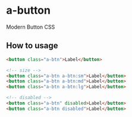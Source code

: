 # a-button

Modern Button CSS

## How to usage

```html
<button class="a-btn">Label</button>

<!-- size -->
<button class="a-btn a-btn:sm">Label</button>
<button class="a-btn a-btn:md">Label</button>
<button class="a-btn a-btn:lg">Label</button>

<!-- disabled -->
<button class="a-btn" disabled>Label</button>
<button class="a-btn disabled">Label</button>
```
